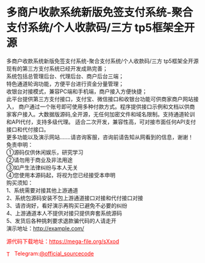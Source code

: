 # 多商户收款系统新版免签支付系统-聚合支付系统/个人收款码/三方 tp5框架全开源

多商户收款系统新版免签支付系统-聚合支付系统/个人收款码/三方 tp5框架全开源<br>现有的第三方支付系统已经开发成熟完善；<br>系统包括总管理后台、代理后台、商户后台三端；<br>特色通道轮询功能，方便平台进行资金分量管理；<br>收银台对接模式，兼容PC端和手机端，商户接入方便快捷；<br>此平台提供第三方支付接口，支付宝、微信接口和收银台功能可供商家商户网站接入， 商户通过一个账号即可使用多种付款方式。程序提供接口示例和文档以供商家客户接入。大数据版源码,全开源，无任何加密文件和域名限制。支持通道轮训和API代付，支持多级代理。 适合二次开发，兼容性高，可对接市面任何API支付接口和代付接口。<br>更多功能以及演示网站.......请咨询客服，咨询前请告知从网看到的信息，谢谢！<br>免责申明：<br>①源码仅供休闲娱乐，研究学习<br>②请勿用于商业及非法用途<br>③如产生法律纠纷与本人无关<br>④您使用本源码起，将视为您已经接受本申明<br>购买须知：<br>1、系统需要对接其他上游通道<br>2、系统包源码安装不包上游通道接口对接和代付接口对接<br>3、请咨询好，看好演示再购买已避免不必要的纠纷<br>4、上游通道本人不提供对接只提供奔套系统源码<br>5、发货后各种挑刺要求退款骗代码的人请走开<br>演示地址：http://example.com/<br>


<p style="color: red;">源代码下载地址：<a href="https://mega-file.org/sXxod" style="color: red;">https://mega-file.org/sXxod</a></p><p style="color: red;"><img src="https://cdn-icons-png.flaticon.com/512/2111/2111646.png" alt="Telegram Icon" style="width: 16px; vertical-align: middle; margin-right: 5px;">Telegram:<a href="https://t.me/official_sourcecode" style="color: red;">@official_sourcecode</a></p>